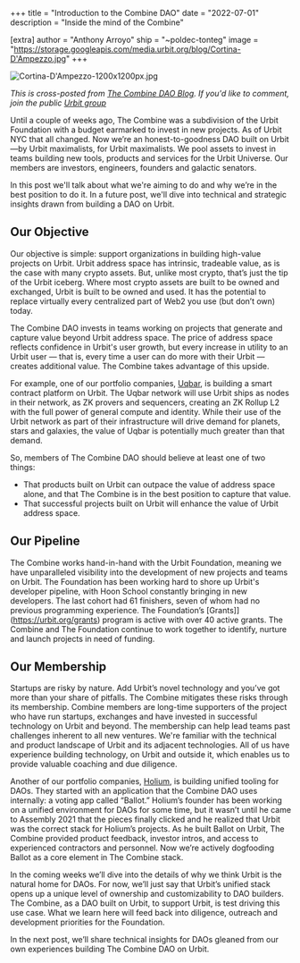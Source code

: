 +++
title = "Introduction to the Combine DAO"
date = "2022-07-01"
description = "Inside the mind of the Combine"

[extra]
author = "Anthony Arroyo"
ship = "~poldec-tonteg"
image = "https://storage.googleapis.com/media.urbit.org/blog/Cortina-D'Ampezzo.jpg"
+++

![Cortina-D'Ampezzo-1200x1200px.jpg](https://poldec-tonteg-content.sfo2.digitaloceanspaces.com/poldec-tonteg/2022.6.15..17.51.24-Cortina-D%27Ampezzo-1200x1200px.jpg)

_This is cross-posted from [The Combine DAO Blog](https://blog.the-combine.org). If you'd like to comment, join the public [Urbit group](https://urbit.org/groups/~famreb-todmec/the-combine-public)_

Until a couple of weeks ago, The Combine was a subdivision of the Urbit Foundation with a budget earmarked to invest in new projects. As of Urbit NYC that all changed. Now we’re an honest-to-goodness DAO built on Urbit—by Urbit maximalists, for Urbit maximalists. We pool assets to invest in teams building new tools, products and services for the Urbit Universe. Our members are investors, engineers, founders and galactic senators.
 
In this post we'll talk about what we're aiming to do and why we’re in the best position to do it. In a future post, we'll dive into technical and strategic insights drawn from building a DAO on Urbit.
 
## Our Objective

Our objective is simple: support organizations in building high-value projects on Urbit. Urbit address space has intrinsic, tradeable value, as is the case with many crypto assets. But, unlike most crypto, that’s just the tip of the Urbit iceberg. Where most crypto assets are built to be owned and exchanged, Urbit is built to be owned and used. It has the potential to replace virtually every centralized part of Web2 you use (but don’t own) today.
 
The Combine DAO invests in teams working on projects that generate and capture value beyond Urbit address space. The price of address space reflects confidence in Urbit's user growth, but every increase in utility to an Urbit user — that is, every time a user can do more with their Urbit — creates additional value. The Combine takes advantage of this upside.
 
For example, one of our portfolio companies, [Uqbar](https://uqbar.network), is building a smart contract platform on Urbit. The Uqbar network will use Urbit ships as nodes in their network, as ZK provers and sequencers, creating an ZK Rollup L2 with the full power of general compute and identity. While their use of the Urbit network as part of their infrastructure will drive demand for planets, stars and galaxies, the value of Uqbar is potentially much greater than that demand.
 
So, members of The Combine DAO should believe at least one of two things:  
 
- That products built on Urbit can outpace the value of address space alone, and that The Combine is in the best position to capture that value. 
- That successful projects built on Urbit will enhance the value of Urbit address space.
 
## Our Pipeline

The Combine works hand-in-hand with the Urbit Foundation, meaning we have unparalleled visibility into the development of new projects and teams on Urbit. The Foundation has been working hard to shore up Urbit's developer pipeline, with Hoon School constantly bringing in new developers. The last cohort had 61 finishers, seven of whom had no previous programming experience. The Foundation’s [Grants]](https://urbit.org/grants) program is active with over 40 active grants. The Combine and The Foundation continue to work together to identify, nurture and launch projects in need of funding.
 
## Our Membership

Startups are risky by nature. Add Urbit’s novel technology and you’ve got more than your share of pitfalls. The Combine mitigates these risks through its membership. Combine members are long-time supporters of the project who have run startups, exchanges and have invested in successful technology on Urbit and beyond. The membership can help lead teams past challenges inherent to all new ventures. We're familiar with the technical and product landscape of Urbit and its adjacent technologies. All of us have experience building technology, on Urbit and outside it, which enables us to provide valuable coaching and due diligence.
 
Another of our portfolio companies, [Holium](https://holium.com), is building unified tooling for DAOs. They started with an application that the Combine DAO uses internally: a voting app called “Ballot.” Holium’s founder has been working on a unified environment for DAOs for some time, but it wasn’t until he came to Assembly 2021 that the pieces finally clicked and he realized that Urbit was the correct stack for Holium’s projects. As he built Ballot on Urbit, The Combine provided product feedback, investor intros, and access to experienced contractors and personnel. Now we’re actively dogfooding Ballot as a core element in The Combine stack.
 
In the coming weeks we’ll dive into the details of why we think Urbit is the natural home for DAOs. For now, we’ll just say that Urbit’s unified stack opens up a unique level of ownership and customizability to DAO builders. The Combine, as a DAO built on Urbit, to support Urbit, is test driving this use case. What we learn here will feed back into diligence, outreach and development priorities for the Foundation. 
 
In the next post, we’ll share technical insights for DAOs gleaned from our own experiences building The Combine DAO on Urbit. 

